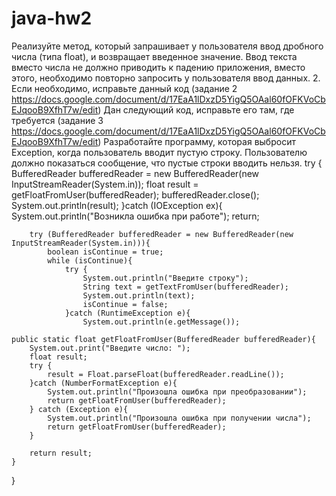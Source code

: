 # java-hw2
Реализуйте метод, который запрашивает у пользователя ввод дробного числа (типа float), и возвращает введенное значение. Ввод текста вместо числа не должно приводить к падению приложения, вместо этого, необходимо повторно запросить у пользователя ввод данных.
2. Если необходимо, исправьте данный код (задание 2 https://docs.google.com/document/d/17EaA1lDxzD5YigQ5OAal60fOFKVoCbEJqooB9XfhT7w/edit)
Дан следующий код, исправьте его там, где требуется (задание 3 https://docs.google.com/document/d/17EaA1lDxzD5YigQ5OAal60fOFKVoCbEJqooB9XfhT7w/edit)
Разработайте программу, которая выбросит Exception, когда пользователь вводит пустую строку. Пользователю должно показаться сообщение, что пустые строки вводить нельзя.
 try {
            BufferedReader bufferedReader = new BufferedReader(new InputStreamReader(System.in));
            float result = getFloatFromUser(bufferedReader);
            bufferedReader.close();
            System.out.println(result);
        }catch (IOException ex){
            System.out.println("Возникла ошибка при работе");
            return;

        try (BufferedReader bufferedReader = new BufferedReader(new InputStreamReader(System.in))){
            boolean isContinue = true;
            while (isContinue){
                try {
                    System.out.println("Введите строку");
                    String text = getTextFromUser(bufferedReader);
                    System.out.println(text);
                    isContinue = false;
                }catch (RuntimeException e){
                    System.out.println(e.getMessage());

    public static float getFloatFromUser(BufferedReader bufferedReader){
        System.out.print("Введите число: ");
        float result;
        try {
            result = Float.parseFloat(bufferedReader.readLine());
        }catch (NumberFormatException e){
            System.out.println("Произошла ошибка при преобразовании");
            return getFloatFromUser(bufferedReader);
        } catch (Exception e){
            System.out.println("Произошла ошибка при получении числа");
            return getFloatFromUser(bufferedReader);
        }

        return result;
    }

}
